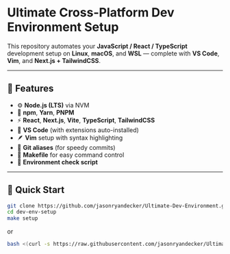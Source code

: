# Ultimate Cross-Platform Dev Environment Setup

This repository automates your **JavaScript / React / TypeScript** development setup on **Linux**, **macOS**, and **WSL** — complete with **VS Code**, **Vim**, and **Next.js + TailwindCSS**.

---

## 🧩 Features

- ⚙️ **Node.js (LTS)** via NVM  
- 💾 **npm**, **Yarn**, **PNPM**  
- ⚡ **React**, **Next.js**, **Vite**, **TypeScript**, **TailwindCSS**  
- 🧰 **VS Code** (with extensions auto-installed)  
- 🪶 **Vim** setup with syntax highlighting  
- 🧠 **Git aliases** (for speedy commits)  
- 🧾 **Makefile** for easy command control  
- 🧪 **Environment check script**

---

## 🧠 Quick Start

```bash
git clone https://github.com/jasonryandecker/Ultimate-Dev-Environment.git
cd dev-env-setup
make setup
```

or 

```bash
bash <(curl -s https://raw.githubusercontent.com/jasonryandecker/Ultimate-Dev-Environment-Setup/main/setup-dev-env.sh)
```
